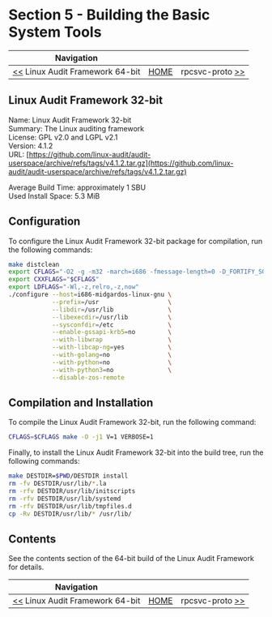 # Section 5 - Building the Basic System Tools

| Navigation |||
| --- | --- | ---: |
| [<<](./audit64bit.md) Linux Audit Framework 64-bit | [HOME](../README.md) | rpcsvc-proto [>>](./rpcsvc-proto.md) |

## Linux Audit Framework 32-bit

Name: Linux Audit Framework 32-bit<br />
Summary: The Linux auditing framework<br />
License: GPL v2.0 and LGPL v2.1<br />
Version: 4.1.2<br />
URL: [https://github.com/linux-audit/audit-userspace/archive/refs/tags/v4.1.2.tar.gz](https://github.com/linux-audit/audit-userspace/archive/refs/tags/v4.1.2.tar.gz)<br />

Average Build Time: approximately 1 SBU<br />
Used Install Space: 5.3 MiB <br />

## Configuration

To configure the Linux Audit Framework 32-bit package for compilation, run the following commands:

```bash
make distclean
export CFLAGS="-O2 -g -m32 -march=i686 -fmessage-length=0 -D_FORTIFY_SOURCE=2 -fstack-protector -funwind-tables -fasynchronous-unwind-tables -fno-strict-aliasing"
export CXXFLAGS="$CFLAGS"
export LDFLAGS="-Wl,-z,relro,-z,now"
./configure --host=i686-midgardos-linux-gnu \
            --prefix=/usr                   \
            --libdir=/usr/lib               \
            --libexecdir=/usr/lib           \
            --sysconfdir=/etc               \
            --enable-gssapi-krb5=no         \
            --with-libwrap                  \
            --with-libcap-ng=yes            \
            --with-golang=no                \
            --with-python=no                \
            --with-python3=no               \
            --disable-zos-remote
```

## Compilation and Installation

To compile the Linux Audit Framework 32-bit, run the following command:

```bash
CFLAGS=$CFLAGS make -O -j1 V=1 VERBOSE=1
```

Finally, to install the Linux Audit Framework 32-bit into the build tree, run the following commands:

```bash
make DESTDIR=$PWD/DESTDIR install
rm -fv DESTDIR/usr/lib/*.la
rm -rfv DESTDIR/usr/lib/initscripts
rm -rfv DESTDIR/usr/lib/systemd
rm -rfv DESTDIR/usr/lib/tmpfiles.d
cp -Rv DESTDIR/usr/lib/* /usr/lib/
```

## Contents

See the contents section of the 64-bit build of the Linux Audit Framework for details.

| Navigation |||
| --- | --- | ---: |
| [<<](./audit64bit.md) Linux Audit Framework 64-bit | [HOME](../README.md) | rpcsvc-proto [>>](./rpcsvc-proto.md) |
